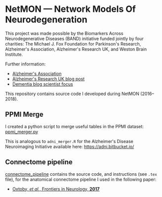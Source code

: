 NetMON — Network Models Of Neurodegeneration
============================================

This project was made possible by the Biomarkers Across Neurodegenerative Diseases (BAND) initiative funded jointly by four charities: The Michael J. Fox Foundation for Parkinson's Research, Alzheimer's Association, Alzheimer's Research UK, and Weston Brain Institute.

Further information:

- [Alzheimer's Association](https://sitesearch.alz.org/research/alzheimers_grants/for_researchers/overview-2016.asp?grants=2016oxtoby)
- [Alzheimer's Research UK blog post](https://www.alzheimersresearchuk.org/can-computer-science-solve-the-complexities-of-neurodegeneration/)
- [Dementia blog scientist focus](https://www.dementiablog.org/scientist-focus-dr-neil-oxtoby/)

This repository contains source code I developed during NetMON (2016–2018).

PPMI Merge
----------

I created a python script to merge useful tables in the PPMI dataset: [ppmi_merger.py](ppmi_merger.py)

This is analogous to `adni_merger.R` for the Alzheimer's Disease Neuroimaging Initiative available here: https://adni.bitbucket.io/

Connectome pipeline
-------------------

[connectome_pipeline](connectome_pipeline) contains the source code, and instructions (see `.tex` file), for the anatomical connectome pipeline I used in the following paper:

- [Oxtoby, *et al.*, Frontiers in Neurology, **2017**](https://doi.org/10.3389/fneur.2017.00580)

